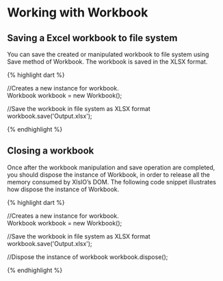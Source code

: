 # Working with Workbook

## Saving a Excel workbook to file system

You can save the created or manipulated workbook to file system using Save method of Workbook. The workbook is saved in the XLSX format.

{% highlight dart %}

//Creates a new instance for workbook.
Workbook workbook = new Workbook();

//Save the workbook in file system as XLSX format
workbook.save('Output.xlsx');

{% endhighlight %}

## Closing a workbook

Once after the workbook manipulation and save operation are completed, you should dispose the instance of Workbook, in order to release all the memory consumed by XlsIO’s DOM. The following code snippet illustrates how dispose the instance of Workbook.

{% highlight dart %}

//Creates a new instance for workbook.
Workbook workbook = new Workbook();

//Save the workbook in file system as XLSX format
workbook.save('Output.xlsx');

//Dispose the instance of workbook
workbook.dispose();

{% endhighlight %}

